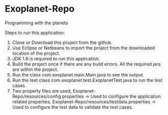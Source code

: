 # Exoplanet-Repo
Programming with the planets

Steps to run this application:

1. Clone or Download this project from the github.
2. Use Eclipse or Netbeans to import the project from the downloaded location of the project.
3. JDK 1.8 is required to run this application.
4. Build the project once if there are any build errors. All the required jars are within the project.
4. Run the class com.exoplanet.main.Main.java to see the output.
5. Run the test class com.exoplanet.test.ExoplanetTest.java to run the test cases.
6. Two property files are used, Exoplanet-Repo/resources/config.properties -> Used to configure the application related properties.
   Exoplanet-Repo/resources/testdata.properties -> Used to configure the test data to validate the test cases.
